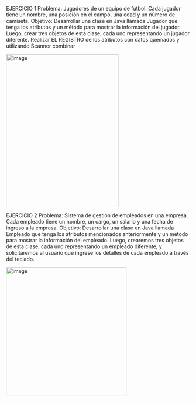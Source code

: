 EJERCICIO 1 
Problema: Jugadores de un equipo de fútbol. Cada jugador tiene un nombre, una posición en el campo, una edad y un número de camiseta. Objetivo: Desarrollar una clase en Java llamada Jugador que tenga los atributos y un método para mostrar la información del jugador. Luego, crear tres objetos de esta clase, cada uno representando un jugador diferente.
Realizar EL REGISTRO de los atributos con datos quemados y utilizando Scanner combinar

<img width="307" height="417" alt="image" src="https://github.com/user-attachments/assets/2135c2c0-1570-4297-86b0-e00e3dd5a874" />


EJERCICIO 2
Problema: Sistema de gestión de empleados en una empresa. Cada empleado tiene un nombre, un cargo, un salario y una fecha de ingreso a la empresa.
Objetivo: Desarrollar una clase en Java llamada Empleado que tenga los atributos mencionados anteriormente y un método para mostrar la información del empleado. Luego, crearemos tres objetos de esta clase, cada uno representando un empleado diferente, y solicitaremos al usuario que ingrese los detalles de cada empleado a través del teclado.

<img width="329" height="351" alt="image" src="https://github.com/user-attachments/assets/04276ea8-3066-488a-865d-60708659d50e" />
